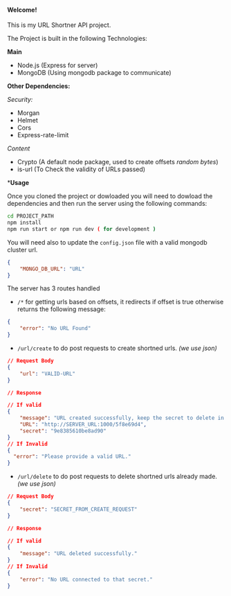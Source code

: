 #### Welcome!

This is my URL Shortner API project.

The Project is built in the following Technologies: 

**Main**
* Node.js (Express for server)
* MongoDB (Using mongodb package to communicate)

**Other Dependencies:**

*Security:*
* Morgan
* Helmet 
* Cors 
* Express-rate-limit 

*Content*
* Crypto (A default node package, used to create offsets *random bytes*)
* is-url (To Check the validity of URLs passed)

***Usage**

Once you cloned the project or dowloaded you will need to dowload 
the dependencies and then run the server using the following commands:

```sh 
cd PROJECT_PATH
npm install
npm run start or npm run dev ( for development ) 
```

You will need also to update the `config.json` file with a valid mongodb cluster url.
```json 
{
    "MONGO_DB_URL": "URL"
}
```

The server has 3 routes handled 

* `/*` for getting urls based on offsets, it redirects if offset is true otherwise returns the following message:
```json
{
	"error": "No URL Found"
}
```

* `/url/create` to do post requests to create shortned urls. *(we use json)*
```json
// Request Body
{
	"url": "VALID-URL"
}

// Response

// If valid 
{
	"message": "URL created successfully, keep the secret to delete in the future.",
	"URL": "http://SERVER_URL:1000/5f8e69d4",
	"secret": "9e8385610be8ad90"
}
// If Invalid
{
  "error": "Please provide a valid URL."
}
```

* `/url/delete` to do post requests to delete shortned urls already made. *(we use json)*
```json
// Request Body
{
	"secret": "SECRET_FROM_CREATE_REQUEST"
}

// Response

// If valid 
{
	"message": "URL deleted successfully."
}
// If Invalid
{
	"error": "No URL connected to that secret."
}
```

